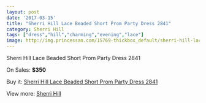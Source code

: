 ```yaml
---
layout: post
date: '2017-03-15'
title: "Sherri Hill Lace Beaded Short Prom Party Dress 2841"
category: Sherri Hill
tags: ["dress","hill","charming","evening","lace"]
image: http://img.princessan.com/15769-thickbox_default/sherri-hill-lace-beaded-short-prom-party-dress-2841.jpg
---
```

Sherri Hill Lace Beaded Short Prom Party Dress 2841

On Sales: **$350**
<a href="https://www.princessan.com/en/sherri-hill/7363-sherri-hill-lace-beaded-short-prom-party-dress-2841.html"><amp-img layout="responsive" width="600" height="600" src="//img.princessan.com/15769-thickbox_default/sherri-hill-lace-beaded-short-prom-party-dress-2841.jpg" alt="Sherri Hill Lace Beaded Short Prom Party Dress 2841 0" /></a>

Buy it: [Sherri Hill Lace Beaded Short Prom Party Dress 2841](https://www.princessan.com/en/sherri-hill/7363-sherri-hill-lace-beaded-short-prom-party-dress-2841.html "Sherri Hill Lace Beaded Short Prom Party Dress 2841")

View more: [Sherri Hill](https://www.princessan.com/en/57-sherri-hill "Sherri Hill")